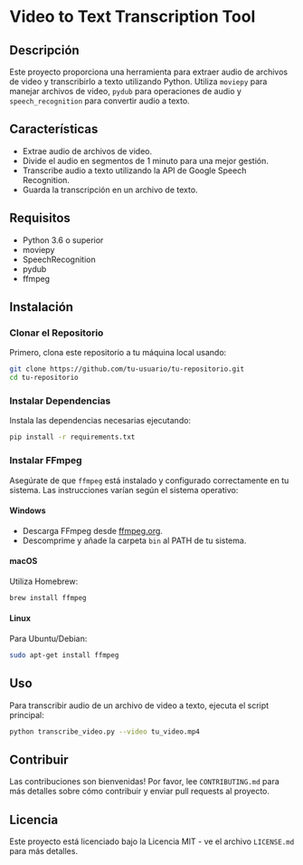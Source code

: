 # Video to Text Transcription Tool

## Descripción
Este proyecto proporciona una herramienta para extraer audio de archivos de video y transcribirlo a texto utilizando Python. Utiliza `moviepy` para manejar archivos de video, `pydub` para operaciones de audio y `speech_recognition` para convertir audio a texto.

## Características
- Extrae audio de archivos de video.
- Divide el audio en segmentos de 1 minuto para una mejor gestión.
- Transcribe audio a texto utilizando la API de Google Speech Recognition.
- Guarda la transcripción en un archivo de texto.

## Requisitos
- Python 3.6 o superior
- moviepy
- SpeechRecognition
- pydub
- ffmpeg

## Instalación

### Clonar el Repositorio
Primero, clona este repositorio a tu máquina local usando:
```bash
git clone https://github.com/tu-usuario/tu-repositorio.git
cd tu-repositorio
```

### Instalar Dependencias
Instala las dependencias necesarias ejecutando:
```bash
pip install -r requirements.txt
```

### Instalar FFmpeg
Asegúrate de que `ffmpeg` está instalado y configurado correctamente en tu sistema. Las instrucciones varían según el sistema operativo:

#### Windows
- Descarga FFmpeg desde [ffmpeg.org](https://ffmpeg.org/download.html).
- Descomprime y añade la carpeta `bin` al PATH de tu sistema.

#### macOS
Utiliza Homebrew:
```bash
brew install ffmpeg
```

#### Linux
Para Ubuntu/Debian:
```bash
sudo apt-get install ffmpeg
```

## Uso
Para transcribir audio de un archivo de video a texto, ejecuta el script principal:
```bash
python transcribe_video.py --video tu_video.mp4
```

## Contribuir
Las contribuciones son bienvenidas! Por favor, lee `CONTRIBUTING.md` para más detalles sobre cómo contribuir y enviar pull requests al proyecto.

## Licencia
Este proyecto está licenciado bajo la Licencia MIT - ve el archivo `LICENSE.md` para más detalles.